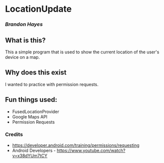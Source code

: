 # LocationUpdate
### *Brandon Hayes*

## **What is this?** 
This a simple program that is used to show the current location of the user's device on a map. 

## **Why does this exist** 
I wanted to practice with permission requests. 

## **Fun things used:**
* FusedLocationProvider
* Google Maps API
* Permission Requests

### Credits
* https://developer.android.com/training/permissions/requesting
* Android Developers - https://www.youtube.com/watch?v=x38dYUm7tCY
